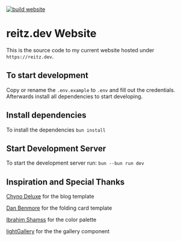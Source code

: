 [![build website](https://github.com/troppes/personal-website/actions/workflows/build-container.yml/badge.svg)](https://github.com/troppes/personal-website/actions/workflows/build-container.yml)

# reitz.dev Website

This is the source code to my current website hosted under `https://reitz.dev`.

## To start development

Copy or rename the `.env.example` to `.env` and fill out the credentials. Afterwards install all dependencies to start developing.

## Install dependencies

To install the dependencies `bun install`

## Start Development Server

To start the development server run: `bun --bun run dev`

## Inspiration and Special Thanks

[Chyno Deluxe](https://codepen.io/ChynoDeluxe/pen/bdXeqQ) for the blog template

[Dan Benmore](https://codepen.io/dbenmore/pen/eYpYPEL) for the folding card template

[Ibrahim Shamss](https://www.behance.net/gallery/112542151/Shamss-Personal-Portfolio-Website?tracking_source=search_projects_recommended%7Cpersonal%20website) for the color palette

[lightGallery](https://www.lightgalleryjs.com) for the the gallery component
